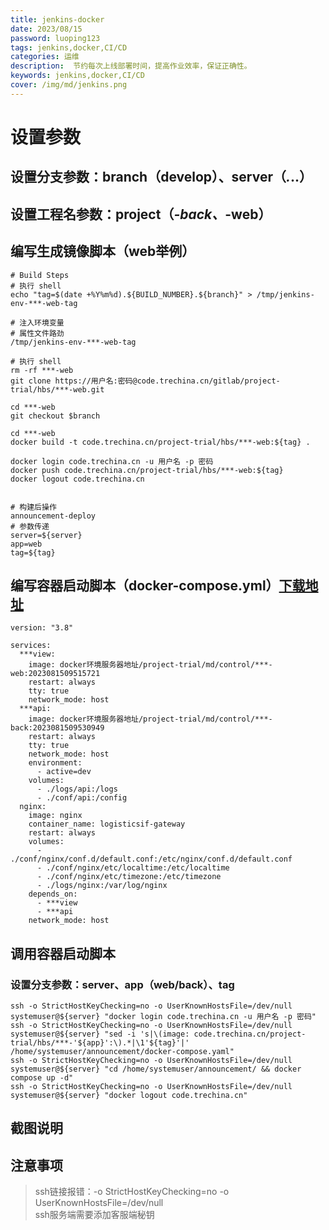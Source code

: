 ```yaml
---
title: jenkins-docker
date: 2023/08/15
password: luoping123
tags: jenkins,docker,CI/CD
categories: 运维
description:  节约每次上线部署时间，提高作业效率，保证正确性。
keywords: jenkins,docker,CI/CD
cover: /img/md/jenkins.png
---
```


# 设置参数
## 设置分支参数：branch（develop）、server（***.***.**.**）
## 设置工程名参数：project（***-back、***-web）

## 编写生成镜像脚本（web举例）
```shell
# Build Steps
# 执行 shell
echo "tag=$(date +%Y%m%d).${BUILD_NUMBER}.${branch}" > /tmp/jenkins-env-***-web-tag

# 注入环境变量
# 属性文件路劲
/tmp/jenkins-env-***-web-tag

# 执行 shell
rm -rf ***-web
git clone https://用户名:密码@code.trechina.cn/gitlab/project-trial/hbs/***-web.git

cd ***-web
git checkout $branch

cd ***-web
docker build -t code.trechina.cn/project-trial/hbs/***-web:${tag} .

docker login code.trechina.cn -u 用户名 -p 密码
docker push code.trechina.cn/project-trial/hbs/***-web:${tag}
docker logout code.trechina.cn


# 构建后操作
announcement-deploy
# 参数传递
server=${server}
app=web
tag=${tag}
```

## 编写容器启动脚本（docker-compose.yml）[下载地址](/file/conf.zip)
```shell
version: "3.8"

services:
  ***view:
    image: docker环境服务器地址/project-trial/md/control/***-web:2023081509515721
    restart: always
    tty: true
    network_mode: host
  ***api:
    image: docker环境服务器地址/project-trial/md/control/***-back:2023081509530949
    restart: always
    tty: true
    network_mode: host
    environment:
      - active=dev
    volumes:
      - ./logs/api:/logs
      - ./conf/api:/config
  nginx:
    image: nginx
    container_name: logisticsif-gateway
    restart: always
    volumes:
      - ./conf/nginx/conf.d/default.conf:/etc/nginx/conf.d/default.conf
      - ./conf/nginx/etc/localtime:/etc/localtime
      - ./conf/nginx/etc/timezone:/etc/timezone
      - ./logs/nginx:/var/log/nginx
    depends_on:
      - ***view
      - ***api
    network_mode: host
```


## 调用容器启动脚本
### 设置分支参数：server、app（web/back）、tag
```shell
ssh -o StrictHostKeyChecking=no -o UserKnownHostsFile=/dev/null systemuser@${server} "docker login code.trechina.cn -u 用户名 -p 密码"
ssh -o StrictHostKeyChecking=no -o UserKnownHostsFile=/dev/null systemuser@${server} "sed -i 's|\(image: code.trechina.cn/project-trial/hbs/***-'${app}':\).*|\1'${tag}'|' /home/systemuser/announcement/docker-compose.yaml"
ssh -o StrictHostKeyChecking=no -o UserKnownHostsFile=/dev/null systemuser@${server} "cd /home/systemuser/announcement/ && docker compose up -d"
ssh -o StrictHostKeyChecking=no -o UserKnownHostsFile=/dev/null systemuser@${server} "docker logout code.trechina.cn"
```

## 截图说明

## 注意事项
> ssh链接报错：-o StrictHostKeyChecking=no -o UserKnownHostsFile=/dev/null  
ssh服务端需要添加客服端秘钥
